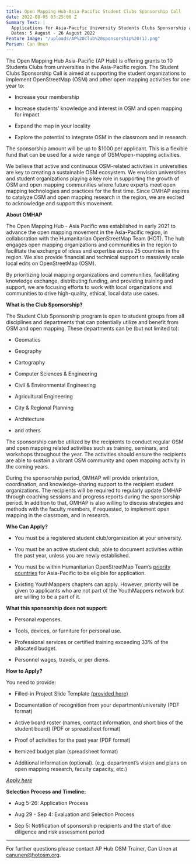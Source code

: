 ```yaml
---
title: Open Mapping Hub-Asia Pacific Student Clubs Sponsorship Call
date: 2022-08-05 03:25:00 Z
Summary Text: |
  Applications for Asia-Pacific University Students Clubs Sponsorship are Open!
  Dates: 5 August - 26 August 2022
Feature Image: "/uploads/AP%20club%20sponsorship%20(1).png"
Person: Can Unen
---
```


The Open Mapping Hub Asia-Pacific (AP Hub) is offering grants to 10 Students Clubs from universities in the Asia-Pacific region. The Student Clubs Sponsorship Call is aimed at supporting the student organizations to implement OpenStreetMap (OSM) and other open mapping activities for one year to:

* Increase your membership

* Increase students’ knowledge and interest in OSM and open mapping for impact

* Expand the map in your locality

* Explore the potential to integrate OSM in the classroom and in research.

The sponsorship amount will be up to $1000 per applicant. This is a flexible fund that can be used for a wide range of OSM/open-mapping activities.

We believe that active and continuous OSM-related activities in universities are key to creating a sustainable OSM ecosystem. We envision universities and student organizations playing a key role in supporting the growth of OSM and open mapping communities where future experts meet open mapping technologies and practices for the first time. Since OMHAP aspires to catalyze OSM and open mapping research in the region, we are excited to acknowledge and support this movement.

**About OMHAP**

The Open Mapping Hub - Asia Pacific was established in early 2021 to advance the open mapping movement in the Asia-Pacific region, in collaboration with the Humanitarian OpenStreetMap Team (HOT). The hub engages open mapping organizations and communities in the region to facilitate the exchange of ideas and expertise across 25 countries in the region. We also provide financial and technical support to massively scale local edits on OpenStreetMap (OSM).

By prioritizing local mapping organizations and communities, facilitating knowledge exchange, distributing funding, and providing training and support, we are focusing efforts to work with local organizations and communities to drive high-quality, ethical, local data use cases.

**What is the Club Sponsorship?**

The Student Club Sponsorship program is open to student groups from all disciplines and departments that can potentially utilize and benefit from OSM and open mapping. These departments can be (but not limited to):

* Geomatics

* Geography

* Cartography

* Computer Sciences & Engineering

* Civil & Environmental Engineering

* Agricultural Engineering

* City & Regional Planning

* Architecture

* and others

The sponsorship can be utilized by the recipients to conduct regular OSM and open mapping related activities such as training, seminars, and workshops throughout the year. The activities should ensure the recipients are able to sustain a vibrant OSM community and open mapping activity in the coming years.

During the sponsorship period, OMHAP will provide orientation, coordination, and knowledge-sharing support to the recipient student organizations. The recipients will be required to regularly update OMHAP through coaching sessions and progress reports during the sponsorship period. In addition to that, OMHAP is also willing to discuss strategies and methods with the faculty members, if requested, to implement open mapping in the classroom, and in research.

**Who Can Apply?**

* You must be a registered student club/organization at your university.

* You must be an active student club, able to document activities within the past year, unless you are newly established.

* You must be within Humanitarian OpenStreetMap Team’s [priority countries](https://wiki.openstreetmap.org/wiki/Humanitarian_OSM_Team/Priority_countries) for Asia-Pacific to be eligible for application.

* Existing YouthMappers chapters can apply. However, priority will be given to applicants who are not part of the YouthMappers network but are willing to be a part of it.

**What this sponsorship does not support:**

* Personal expenses.

* Tools, devices, or furniture for personal use.

* Professional services or certified training exceeding 33% of the allocated budget.

* Personnel wages, travels, or per diems.

**How to Apply?**

You need to provide:

* Filled-in Project Slide Template [(provided here)](https://docs.google.com/presentation/d/15hp3IKIvFRSS0RU61-P33MY-tcnEFqYUmvMaYAWpib8/edit#slide=id.gd3ff396c27_0_8991)

* Documentation of recognition from your department/university (PDF format)

* Active board roster (names, contact information, and short bios of the student board) (PDF or spreadsheet format)

* Proof of activities for the past year (PDF format)

* Itemized budget plan (spreadsheet format)

* Additional information (optional). (e.g. department’s vision and plans on open mapping research, faculty capacity, etc.)

*[Apply here](https://tiny.cc/omhapuni)*

**Selection Process and Timeline:**

* Aug 5-26: Application Process

* Aug 29 - Sep 4: Evaluation and Selection Process

* Sep 5: Notification of sponsorship recipients and the start of due diligence and risk assessment period

---

For further questions please contact AP Hub OSM Trainer, Can Unen at canunen@hotosm.org.